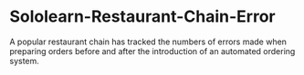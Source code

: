 # Sololearn-Restaurant-Chain-Error
A popular restaurant chain has tracked the numbers of errors made when preparing orders before and after the introduction of an automated ordering system.
